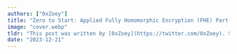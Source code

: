 ```yaml
---
authors: ["0xZoey"]
title: "Zero to Start: Applied Fully Homomorphic Encryption (FHE) Part 2"
image: "cover.webp"
tldr: "This post was written by [0xZoey](https://twitter.com/0xZoey). Special thanks to [Janmajaya](https://twitter.com/Janmajaya_mall), [Enrico](https://twitter.com/backaes?lang=en), and [Owen](https://twitter.com/omurovec) who generously gave their time and expertise to review this piece. Your valuable contributions and feedback have greatly enhanced the quality and depth of this work."
date: "2023-12-21"
---
```

